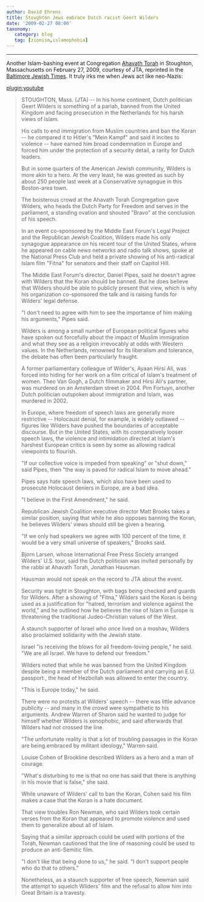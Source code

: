 ```yaml
---
author: David Ehrens
title: Stoughton Jews embrace Dutch racist Geert Wilders
date: '2009-02-27 08:00'
taxonomy:
   category: blog
   tag: [zionism,islamophobia]
---
```

---

Another Islam-bashing event at Congregation [Ahavath Torah](http://www.atorah.org/) in Stoughton, Massachusetts on February 27, 2009, courtesy of JTA, reprinted in the [Baltimore Jewish Times](http://jewishtimes.com/jewishtimes/news/jt/international_news/synagogue_hails_dutch_lawmaker_as_a_hero/). It truly irks me when Jews act like neo-Nazis:

[plugin:youtube](http://www.youtube.com/watch?v=gH40AzPQlk4)


> STOUGHTON, Mass. (JTA) -- In his home continent, Dutch politician Geert Wilders is something of a pariah, banned from the United Kingdom and facing prosecution in the Netherlands for his harsh views of Islam. 
> 
> His calls to end immigration from Muslim countries and ban the Koran -- he compared it to Hitler's "Mein Kampf" and said it incites to violence -- have earned him broad condemnation in Europe and forced him under the protection of a security detail, a rarity for Dutch leaders. 
> 
> But in some quarters of the American Jewish community, Wilders is more akin to a hero. At the very least, he was greeted as such by about 250 people last week at a Conservative synagogue in this Boston-area town. 
> 
> The boisterous crowd at the Ahavath Torah Congregation gave Wilders, who heads the Dutch Party for Freedom and serves in the parliament, a standing ovation and shouted "Bravo" at the conclusion of his speech. 
> 
> In an event co-sponsored by the Middle East Forum's Legal Project and the Republican Jewish Coalition, Wilders made his only synagogue appearance on his recent tour of the United States, where he appeared on cable news networks and radio talk shows, spoke at the National Press Club and held a private showing of his anti-radical Islam film "Fitna" for senators and their staff on Capitol Hill. 
> 
> The Middle East Forum's director, Daniel Pipes, said he doesn't agree with Wilders that the Koran should be banned. But he does believe that Wilders should be able to publicly present that view, which is why his organization co-sponsored the talk and is raising funds for Wilders' legal defense. 
> 
> "I don't need to agree with him to see the importance of him making his arguments," Pipes said. 
> 
> Wilders is among a small number of European political figures who have spoken out forcefully about the impact of Muslim immigration and what they see as a religion irrevocably at odds with Western values. In the Netherlands, renowned for its liberalism and tolerance, the debate has often been particularly fraught. 
> 
> A former parliamentary colleague of Wilder's, Ayaan Hirsi Ali, was forced into hiding for her work on a film critical of Islam's treatment of women. Theo Van Gogh, a Dutch filmmaker and Hirsi Ali's partner, was murdered on an Amsterdam street in 2004. Pim Fortuyn, another Dutch politician outspoken about immigration and Islam, was murdered in 2002. 
> 
> In Europe, where freedom of speech laws are generally more restrictive -- Holocaust denial, for example, is widely outlawed -- figures like Wilders have pushed the boundaries of acceptable discourse. But in the United States, with its comparatively looser speech laws, the violence and intimidation directed at Islam's harshest European critics is seen by some as allowing radical viewpoints to flourish. 
> 
> "If our collective voice is impeded from speaking" or "shut down," said Pipes, then "the way is paved for radical Islam to move ahead." 
> 
> Pipes says hate speech laws, which also have been used to prosecute Holocaust deniers in Europe, are a bad idea. 
> 
> "I believe in the First Amendment," he said. 
> 
> Republican Jewish Coalition executive director Matt Brooks takes a similar position, saying that while he also opposes banning the Koran, he believes Wilders' views should still be given a hearing. 
> 
> "If we only had speakers we agree with 100 percent of the time, it would be a very small universe of speakers," Brooks said. 
> 
> Bjorn Larsen, whose International Free Press Society arranged Wilders' U.S. tour, said the Dutch politician was invited personally by the rabbi at Ahavath Torah, Jonathan Hausman. 
> 
> Hausman would not speak on the record to JTA about the event. 
> 
> Security was tight in Stoughton, with bags being checked and guards for Wilders. After a showing of "Fitna," Wilders said the Koran is being used as a justification for "hatred, terrorism and violence against the world," and he outlined how he believes the rise of Islam in Europe is threatening the traditional Judeo-Christian values of the West. 
> 
> A staunch supporter of Israel who once lived on a moshav, Wilders also proclaimed solidarity with the Jewish state. 
> 
> Israel "is receiving the blows for all freedom-loving people," he said. "We are all Israel. We have to defend our freedom." 
> 
> Wilders noted that while he was banned from the United Kingdom despite being a member of the Dutch parliament and carrying an E.U. passport., the head of Hezbollah was allowed to enter the country. 
> 
> "This is Europe today," he said. 
> 
> There were no protests at Wilders' speech -- there was little advance publicity -- and many in the crowd were sympathetic to his arguments. Andrew Warren of Sharon said he wanted to judge for himself whether Wilders is xenophobic, and said afterwards that Wilders had not crossed the line. 
> 
> "The unfortunate reality is that a lot of troubling passages in the Koran are being embraced by militant ideology," Warren said. 
> 
> Louise Cohen of Brookline described Wilders as a hero and a man of courage. 
> 
> "What's disturbing to me is that no one has said that there is anything in his movie that is false," she said. 
> 
> While unaware of Wilders' call to ban the Koran, Cohen said his film makes a case that the Koran is a hate document. 
> 
> That view troubles Ron Newman, who said Wilders took certain verses from the Koran that appeared to promote violence and used them to generalize about all of Islam. 
> 
> Saying that a similar approach could be used with portions of the Torah, Newman cautioned that the line of reasoning could be used to produce an anti-Semitic film. 
> 
> "I don't like that being done to us," he said. "I don't support people who do that to others." 
> 
> Nonetheless, as a staunch supporter of free speech, Newman said the attempt to squelch Wilders' film and the refusal to allow him into Great Britain is a travesty.  

